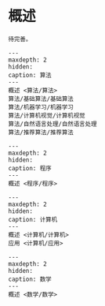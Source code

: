 # 概述

```{note}
待完善。
```

```{toctree}
---
maxdepth: 2
hidden:
caption: 算法
---
概述 <算法/算法>
算法/基础算法/基础算法
算法/机器学习/机器学习
算法/计算机视觉/计算机视觉
算法/自然语言处理/自然语言处理
算法/推荐算法/推荐算法
```

```{toctree}
---
maxdepth: 2
hidden:
caption: 程序
---
概述 <程序/程序>
```

```{toctree}
---
maxdepth: 2
hidden:
caption: 计算机
---
概述 <计算机/计算机>
应用 <计算机/应用>
```

```{toctree}
---
maxdepth: 2
hidden:
caption: 数学
---
概述 <数学/数学>
```
